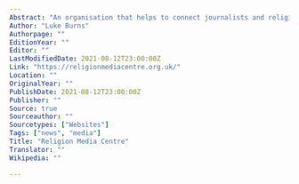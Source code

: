 ```yaml
---
Abstract: "An organisation that helps to connect journalists and religious adherents, reports on religious news stories, and provides factsheets on a number of religious topics."
Author: "Luke Burns"
Authorpage: ""
EditionYear: ""
Editor: ""
LastModifiedDate: 2021-08-12T23:00:00Z
Link: "https://religionmediacentre.org.uk/"
Location: ""
OriginalYear: ""
PublishDate: 2021-08-12T23:00:00Z
Publisher: ""
Source: true
Sourceauthor: ""
Sourcetypes: ["Websites"]
Tags: ["news", "media"]
Title: "Religion Media Centre"
Translator: ""
Wikipedia: ""

---
```

